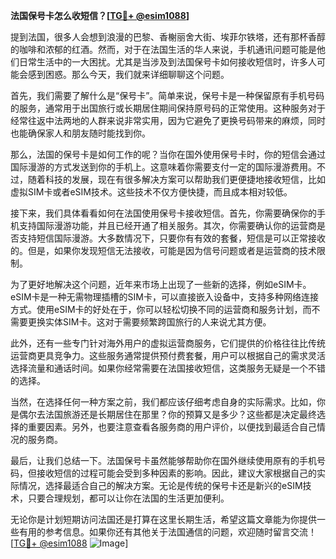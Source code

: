 **法国保号卡怎么收短信？[[TG💪+ @esim1088](https://t.me/s/esim1088)]**

提到法国，很多人会想到浪漫的巴黎、香榭丽舍大街、埃菲尔铁塔，还有那杯香醇的咖啡和浓郁的红酒。然而，对于在法国生活的华人来说，手机通讯问题可能是他们日常生活中的一大困扰。尤其是当涉及到法国保号卡如何接收短信时，许多人可能会感到困惑。那么今天，我们就来详细聊聊这个问题。

首先，我们需要了解什么是“保号卡”。简单来说，保号卡是一种保留原有手机号码的服务，通常用于出国旅行或长期居住期间保持原号码的正常使用。这种服务对于经常往返中法两地的人群来说非常实用，因为它避免了更换号码带来的麻烦，同时也能确保家人和朋友随时能找到你。

那么，法国的保号卡是如何工作的呢？当你在国外使用保号卡时，你的短信会通过国际漫游的方式发送到你的手机上。这意味着你需要支付一定的国际漫游费用。不过，随着科技的发展，现在有很多解决方案可以帮助我们更便捷地接收短信，比如虚拟SIM卡或者eSIM技术。这些技术不仅方便快捷，而且成本相对较低。

接下来，我们具体看看如何在法国使用保号卡接收短信。首先，你需要确保你的手机支持国际漫游功能，并且已经开通了相关服务。其次，你需要确认你的运营商是否支持短信国际漫游。大多数情况下，只要你有有效的套餐，短信是可以正常接收的。但是，如果你发现短信无法接收，可能是因为信号问题或者是运营商的技术限制。

为了更好地解决这个问题，近年来市场上出现了一些新的选择，例如eSIM卡。eSIM卡是一种无需物理插槽的SIM卡，可以直接嵌入设备中，支持多种网络连接方式。使用eSIM卡的好处在于，你可以轻松切换不同的运营商和服务计划，而不需要更换实体SIM卡。这对于需要频繁跨国旅行的人来说尤其方便。

此外，还有一些专门针对海外用户的虚拟运营商服务，它们提供的价格往往比传统运营商更具竞争力。这些服务通常提供预付费套餐，用户可以根据自己的需求灵活选择流量和通话时间。如果你经常需要在法国接收短信，这类服务无疑是一个不错的选择。

当然，在选择任何一种方案之前，我们都应该仔细考虑自身的实际需求。比如，你是偶尔去法国旅游还是长期居住在那里？你的预算又是多少？这些都是决定最终选择的重要因素。另外，也要注意查看各服务商的用户评价，以便找到最适合自己情况的服务商。

最后，让我们总结一下。法国保号卡虽然能够帮助你在国外继续使用原有的手机号码，但接收短信的过程可能会受到多种因素的影响。因此，建议大家根据自己的实际情况，选择最适合自己的解决方案。无论是传统的保号卡还是新兴的eSIM技术，只要合理规划，都可以让你在法国的生活更加便利。

无论你是计划短期访问法国还是打算在这里长期生活，希望这篇文章能为你提供一些有用的参考信息。如果你还有其他关于法国通信的问题，欢迎随时留言交流！[[TG💪+ @esim1088](https://t.me/s/esim1088) ![Image](https://i.postimg.cc/4NQfJmqS/Snipaste-2025-05-13-00-14-12.png)]